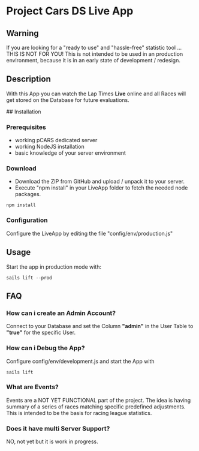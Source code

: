 # Project Cars DS Live App

## Warning
If you are looking for a "ready to use" and "hassle-free" statistic tool ... THIS IS NOT FOR YOU!
This is not intended to be used in an production environment, because it is in an early state of development / redesign.

## Description
With this App you can watch the Lap Times **Live** online and all Races will get stored on the Database for future evaluations.

## Installation

### Prerequisites
* working pCARS dedicated server
* working NodeJS installation
* basic knowledge of your server environment

### Download
* Download the ZIP from GitHub and upload / unpack it to your server.
* Execute "npm install" in your LiveApp folder to fetch the needed node packages.

```
npm install
```

### Configuration
Configure the LiveApp by editing the file "config/env/production.js"

## Usage
Start the app in production mode with:

```
sails lift --prod
```

## FAQ

### How can i create an Admin Account?
Connect to your Database and set the Column **"admin"** in the User Table to **"true"** for the specific User.

### How can i Debug the App?
Configure config/env/development.js and start the App with

```
sails lift
```

### What are Events?
Events are a NOT YET FUNCTIONAL part of the project.
The idea is having summary of a series of races matching specific predefined adjustments.
This is intended to be the basis for racing league statistics.

### Does it have multi Server Support?
NO, not yet but it is work in progress.
